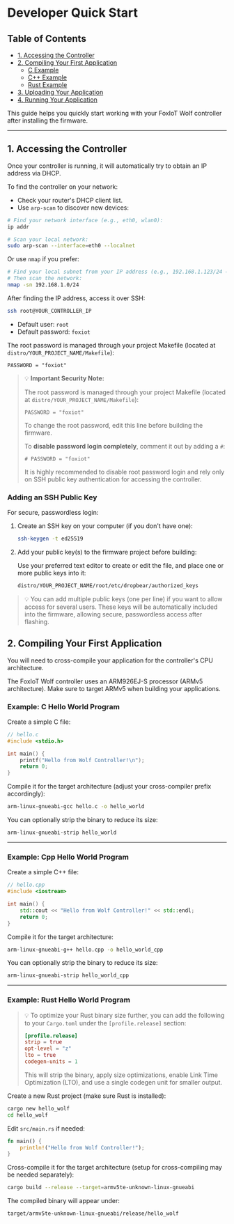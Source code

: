 # Developer Quick Start

## Table of Contents

- [1. Accessing the Controller](#1-accessing-the-controller)
- [2. Compiling Your First Application](#2-compiling-your-first-application)
  - [C Example](#example-c-hello-world-program)
  - [C++ Example](#example-cpp-hello-world-program)
  - [Rust Example](#example-rust-hello-world-program)
- [3. Uploading Your Application](#3-uploading-your-application)
- [4. Running Your Application](#4-running-your-application)

This guide helps you quickly start working with your FoxIoT Wolf controller after installing the firmware.

---

## 1. Accessing the Controller

Once your controller is running, it will automatically try to obtain an IP address via DHCP.

To find the controller on your network:
- Check your router's DHCP client list.
- Use `arp-scan` to discover new devices:

```bash
# Find your network interface (e.g., eth0, wlan0):
ip addr

# Scan your local network:
sudo arp-scan --interface=eth0 --localnet
```

Or use `nmap` if you prefer:

```bash
# Find your local subnet from your IP address (e.g., 192.168.1.123/24 → subnet is 192.168.1.0/24)
# Then scan the network:
nmap -sn 192.168.1.0/24
```

After finding the IP address, access it over SSH:

```bash
ssh root@YOUR_CONTROLLER_IP
```

- Default user: `root`
- Default password: `foxiot`

The root password is managed through your project Makefile (located at `distro/YOUR_PROJECT_NAME/Makefile`):

```make
PASSWORD = "foxiot"
```

> 💡 **Important Security Note:**
> 
> The root password is managed through your project Makefile (located at `distro/YOUR_PROJECT_NAME/Makefile`):
> 
> ```make
> PASSWORD = "foxiot"
> ```
>
> To change the root password, edit this line before building the firmware.
> 
> To **disable password login completely**, comment it out by adding a `#`:
>
> ```make
> # PASSWORD = "foxiot"
> ```
>
> It is highly recommended to disable root password login and rely only on SSH public key authentication for accessing the controller.


### Adding an SSH Public Key

For secure, passwordless login:

1. Create an SSH key on your computer (if you don't have one):
   ```bash
   ssh-keygen -t ed25519
   ```

2. Add your public key(s) to the firmware project before building:

   Use your preferred text editor to create or edit the file, and place one or more public keys into it:
   ```bash
   distro/YOUR_PROJECT_NAME/root/etc/dropbear/authorized_keys
   ```

> 💡 You can add multiple public keys (one per line) if you want to allow access for several users.
> These keys will be automatically included into the firmware, allowing secure, passwordless access after flashing.

## 2. Compiling Your First Application

You will need to cross-compile your application for the controller's CPU architecture.

The FoxIoT Wolf controller uses an ARM926EJ-S processor (ARMv5 architecture). Make sure to target ARMv5 when building your applications.

### Example: C Hello World Program

Create a simple C file:

```c
// hello.c
#include <stdio.h>

int main() {
    printf("Hello from Wolf Controller!\n");
    return 0;
}
```

Compile it for the target architecture (adjust your cross-compiler prefix accordingly):

```bash
arm-linux-gnueabi-gcc hello.c -o hello_world
```

You can optionally strip the binary to reduce its size:

```bash
arm-linux-gnueabi-strip hello_world
```

---

### Example: Cpp Hello World Program

Create a simple C++ file:

```cpp
// hello.cpp
#include <iostream>

int main() {
    std::cout << "Hello from Wolf Controller!" << std::endl;
    return 0;
}
```

Compile it for the target architecture:

```bash
arm-linux-gnueabi-g++ hello.cpp -o hello_world_cpp
```

You can optionally strip the binary to reduce its size:

```bash
arm-linux-gnueabi-strip hello_world_cpp
```

---

### Example: Rust Hello World Program

> 💡 To optimize your Rust binary size further, you can add the following to your `Cargo.toml` under the `[profile.release]` section:
> 
> ```toml
> [profile.release]
> strip = true
> opt-level = "z"
> lto = true
> codegen-units = 1
> ```
> 
> This will strip the binary, apply size optimizations, enable Link Time Optimization (LTO), and use a single codegen unit for smaller output.

Create a new Rust project (make sure Rust is installed):

```bash
cargo new hello_wolf
cd hello_wolf
```

Edit `src/main.rs` if needed:

```rust
fn main() {
    println!("Hello from Wolf Controller!");
}
```

Cross-compile it for the target architecture (setup for cross-compiling may be needed separately):

```bash
cargo build --release --target=armv5te-unknown-linux-gnueabi
```

The compiled binary will appear under:

```bash
target/armv5te-unknown-linux-gnueabi/release/hello_wolf
```



